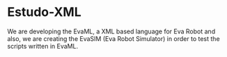 # Estudo-XML
We are developing the EvaML, a XML based language for Eva Robot and also, we are creating the EvaSIM (Eva Robot Simulator) in order to test the scripts written in EvaML.
